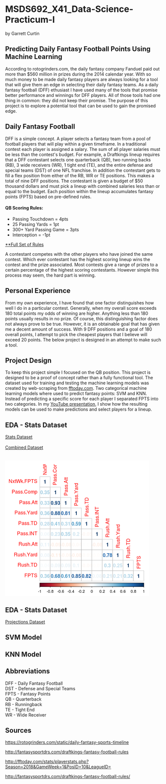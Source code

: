 # MSDS692_X41_Data-Science-Practicum-I

by Garrett Curtin

## Predicting Daily Fantasy Football Points Using Machine Learning

According to rotogrinders.com, the daily fantasy company Fanduel paid out more than $560 million in prizes during the 2014 calendar year.  With so much money to be made daily fantasy players are always looking for a tool that will give them an edge in selecting their daily fantasy teams.  As a daily fantasy football (DFF) ethusiast I have used many of the tools that promise better performance and winnings for DFF players.  All of those tools had one thing in common: they did not keep their promise.  The purpose of this project is to explore a potential tool that can be used to gain the promised edge.

## Daily Fantasy Football

DFF is a simple concept.  A player selects a fantasy team from a pool of football players that will play within a given timeframe.  In a traditional contest each player is assigned a salary.  The sum  of all player salaries must be less than the contest's budget.  For example, a Draftkings lineup requires that a DFF contestant selects one quarterback (QB), two running backs (RB), 3 wide receivers (WR), 1 tight end (TE), and the entire defense and special teams (DST) of one NFL franchise.  In addition the contestant gets to fill a flex position from either of the RB, WR or TE positions.  This makes a total of nine DFF positions. The contestant is given a budget of $50 thousand dollars and must pick a lineup with combined salaries less than or equal to the budget.  Each position within the lineup accumulates fantasy points (FPTS) based on pre-defined rules.

#### QB Scoring Rules:
* Passing Touchdown = 4pts
* 25 Passing Yards = 1pt
* 300+ Yard Passing Game = 3pts
* Interception = -1pt

[**Full Set of Rules](http://fantasysportdrs.com/draftkings-fantasy-football-rules/)

A contestant competes with the other players who have joined the same contest.  Which ever contestant has the highest scoring lineup wins the contest and the prize associated.  Most contests give a range of prizes to a certain percentage of the highest scoring contestants.  However simple this process may seem, the hard part is winning.  

## Personal Experience

From my own experience, I have found that one factor distinguishes how well I do in a particular contest.  Generally, when my overall score exceeds 180 total points my odds of winning are higher.  Anything less than 180 points usually results in no prize.  Of course, this distinguishing factor does not always prove to be true.  However, it is an obtainable goal that has given me a decent amount of success. With 9 DFF positions and a goal of 180 overall points, I attempt to pick the cheapest players that I believe will exceed 20 points.  The below project is designed in an attempt to make such a tool.

## Project Design

To keep this project simple I focused on the QB position.  This project is designed to be a proof of concept rather than a fully functional tool.  The dataset used for training and testing the machine learning models was created by web-scraping from [fftoday.com](http://fftoday.com/stats/playerstats.php?Season=2018&GameWeek=1&PosID=10&LeagueID=).  Two categorical machine learning models where used to predict fantasy points: SVM and KNN.  Instead of predicting a specific score for each player I separated FPTS into two categories.  In my [YouTube presentation](www.youtube.com), I show how the resulting models can be used to make predictions and select players for a lineup.

## EDA - Stats Dataset

[Stats Dataset](https://github.com/gcurtin84/MSDS692_X41_Data-Science-Practicum-I/blob/master/Stats_Dataset.R)<br/>
<br/>
[Combined Dataset](https://github.com/gcurtin84/MSDS692_X41_Data-Science-Practicum-I/blob/master/Combined_Dataset.R)<br/>
<br/>
<br/>
![Correlations](https://github.com/gcurtin84/MSDS692_X41_Data-Science-Practicum-I/blob/master/Corrplot_Allstats.png)

## EDA - Stats Dataset

[Projections Dataset](https://github.com/gcurtin84/MSDS692_X41_Data-Science-Practicum-I/blob/master/Projections_Dataset.R)<br/>


## SVM Model

## KNN Model

## Abbreviations

DFF - Daily Fantasy Football<br/>
DST - Defense and Special Teams<br/>
FPTS - Fantasy Points<br/>
QB - Quarterback<br/>
RB - Runningback<br/>
TE - Tight End<br/>
WR - Wide Receiver

## Sources

https://rotogrinders.com/static/daily-fantasy-sports-timeline

http://fantasysportdrs.com/draftkings-fantasy-football-rules

http://fftoday.com/stats/playerstats.php?Season=2018&GameWeek=1&PosID=10&LeagueID=

http://fantasysportdrs.com/draftkings-fantasy-football-rules/
